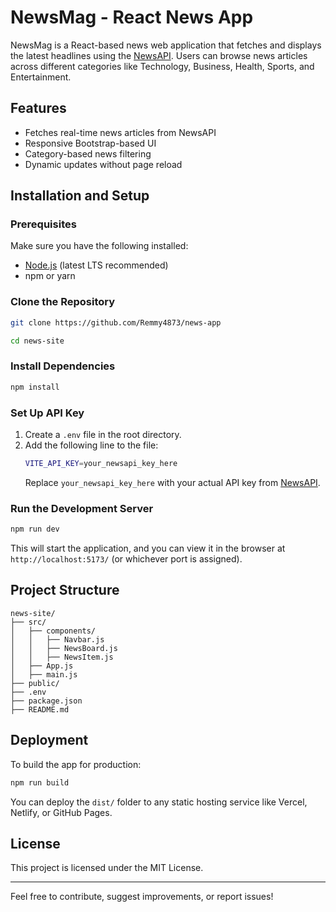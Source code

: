 # NewsMag - React News App

NewsMag is a React-based news web application that fetches and displays the latest headlines using the [NewsAPI](https://newsapi.org/). Users can browse news articles across different categories like Technology, Business, Health, Sports, and Entertainment.

## Features

- Fetches real-time news articles from NewsAPI
- Responsive Bootstrap-based UI
- Category-based news filtering
- Dynamic updates without page reload

## Installation and Setup

### Prerequisites
Make sure you have the following installed:
- [Node.js](https://nodejs.org/) (latest LTS recommended)
- npm or yarn

### Clone the Repository
```sh
git clone https://github.com/Remmy4873/news-app

cd news-site
```

### Install Dependencies
```sh
npm install
```

### Set Up API Key
1. Create a `.env` file in the root directory.
2. Add the following line to the file:
   ```sh
   VITE_API_KEY=your_newsapi_key_here
   ```
   Replace `your_newsapi_key_here` with your actual API key from [NewsAPI](https://newsapi.org/).

### Run the Development Server
```sh
npm run dev
```
This will start the application, and you can view it in the browser at `http://localhost:5173/` (or whichever port is assigned).

## Project Structure
```
news-site/
├── src/
│   ├── components/
│   │   ├── Navbar.js
│   │   ├── NewsBoard.js
│   │   ├── NewsItem.js
│   ├── App.js
│   ├── main.js
├── public/
├── .env
├── package.json
├── README.md
```

## Deployment
To build the app for production:
```sh
npm run build
```

You can deploy the `dist/` folder to any static hosting service like Vercel, Netlify, or GitHub Pages.

## License
This project is licensed under the MIT License.

---
Feel free to contribute, suggest improvements, or report issues!


